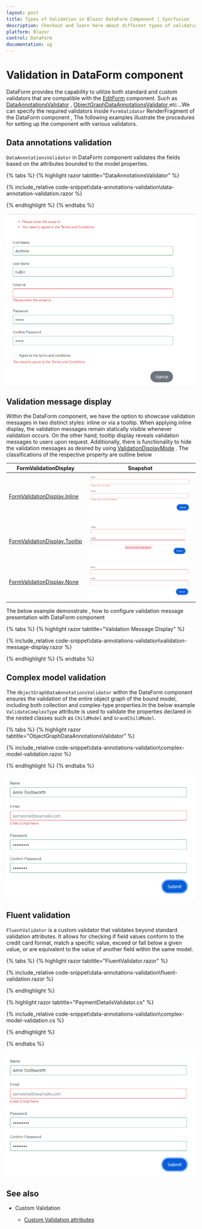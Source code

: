 ```yaml
---
layout: post
title: Types of Validation in Blazor DataForm Component | Syncfusion
description: Checkout and learn here about different types of validation that can be used in Blazor DataForm component.
platform: Blazor
control: DataForm
documentation: ug
---
```


# Validation in DataForm component

DataForm provides the capability to utilize both standard and custom validators that are compatible with the [EditForm](https://learn.microsoft.com/en-us/dotnet/api/microsoft.aspnetcore.components.forms.editform?view=aspnetcore-7.0) component. Such as [DataAnnotationsValidator](https://learn.microsoft.com/en-us/dotnet/api/microsoft.aspnetcore.components.forms.dataannotationsvalidator?view=aspnetcore-7.0) , [ObjectGraphDataAnnotationsValidator ](https://learn.microsoft.com/en-us/aspnet/core/blazor/forms/validation?view=aspnetcore-8.0#nested-models-collection-types-and-complex-types) etc...We can specify the required validators inside `FormValidator` RenderFragment of the DataForm component , The following examples illustrate the procedures for setting up the component with various validators.

## Data annotations validation

`DataAnnotationsValidator` in DataForm component validates the fields based on the attributes bounded to the model properties. 

{% tabs %}
{% highlight razor tabtitle="DataAnnotationsValidator"  %}

{% include_relative code-snippet\data-annotations-validation\data-annotation-validation.razor %}

{% endhighlight %}
{% endtabs %}

![Blazor DataForm DataAnnotationsValidator](images/blazor_dataform_dataannotationsvalidator.png)

## Validation message display

Within the DataForm component, we have the option to showcase validation messages in two distinct styles: inline or via a tooltip. When applying inline display, the validation messages remain statically visible whenever validation occurs. On the other hand, tooltip display reveals validation messages to users upon request. Additionally, there is functionality to hide the validation messages as desired by using [ValidationDisplayMode](https://help.syncfusion.com/cr/blazor/Syncfusion.Blazor.DataForm.SfDataForm.html#Syncfusion_Blazor_DataForm_SfDataForm_ValidationDisplayMode) . The classifications of the respective property are outline below 

| FormValidationDisplay | Snapshot |
| ------------ | ----------------------- |
|[FormValidationDisplay.Inline](https://help.syncfusion.com/cr/blazor/Syncfusion.Blazor.DataForm.FormValidationDisplay.html#Syncfusion_Blazor_DataForm_FormValidationDisplay_Inline)|![DataForm FormValidationDisplay.Inline](images/blazor_dataform_validation_display_inline.png)|
|[FormValidationDisplay.Tooltip](https://help.syncfusion.com/cr/blazor/Syncfusion.Blazor.DataForm.FormValidationDisplay.html#Syncfusion_Blazor_DataForm_FormValidationDisplay_Tooltip)|![DataForm FormValidationDisplay.Tooltip](images/blazor_dataform_validation_display_tooltip.png)|
|[FormValidationDisplay.None](https://help.syncfusion.com/cr/blazor/Syncfusion.Blazor.DataForm.FormValidationDisplay.html#Syncfusion_Blazor_DataForm_FormValidationDisplay_None)|![DataForm FormValidationDisplay.None](images/blazor_dataform_validation_display_none.png)|

The below example demonstrate , how to configure validation message presentation with DataForm component

{% tabs %}
{% highlight razor tabtitle="Validation Message Display"  %}

{% include_relative code-snippet\data-annotations-validation\validation-message-display.razor %}

{% endhighlight %}
{% endtabs %}

## Complex model validation 

The `ObjectGraphDataAnnotationsValidator` within the DataForm component ensures the validation of the entire object graph of the bound model, including both collection and complex-type properties.In the below example  `ValidateComplexType` attribute is used  to validate the properties declared in the nested classes such as `ChildModel` and `GrandChildModel`.

{% tabs %}
{% highlight razor tabtitle="ObjectGraphDataAnnotationsValidator"  %}

{% include_relative code-snippet\data-annotations-validation\complex-model-validation.razor %}

{% endhighlight %}
{% endtabs %}

![Blazor DataForm ObjectGraphDataAnnotationsValidator](images/blazor_dataform_complextypevalidation.png)

## Fluent validation 

`FluentValidator` is a custom validator that validates beyond standard validation attributes. It allows for checking if field values conform to the credit card format, match a specific value, exceed or fall below a given value, or are equivalent to the value of another field within the same model.

{% tabs %}
{% highlight razor tabtitle="FluentValidator.razor"  %}

{% include_relative code-snippet\data-annotations-validation\fluent-validation.razor %}

{% endhighlight %}

{% highlight razor tabtitle="PaymentDetailsValidator.cs"  %}

{% include_relative code-snippet\data-annotations-validation\complex-model-validation.cs %}

{% endhighlight %}

{% endtabs %}

![Blazor DataForm ObjectGraphDataAnnotationsValidator](images/blazor_dataform_fluentvalidation.png)

## See also

* Custom Validation

    * [Custom Validation attributes](./form-binding.md)